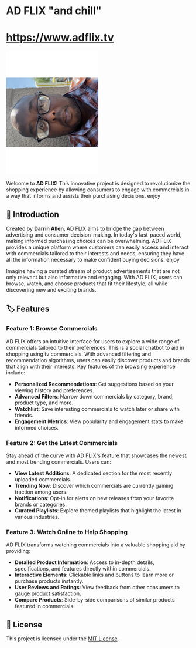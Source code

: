 # AD FLIX "and chill"
# https://www.adflix.tv

<img src="https://github.com/darrinlallen/adflixsocial/blob/main/src/IMG_0991.svg" width="50%" alt="Project Overview">

Welcome to **AD FLIX**! This innovative project is designed to revolutionize the shopping experience by allowing consumers to engage with commercials in a way that informs and assists their purchasing decisions. enjoy

## 📜 Introduction

Created by **Darrin Allen**, AD FLIX aims to bridge the gap between advertising and consumer decision-making. In today's fast-paced world, making informed purchasing choices can be overwhelming. AD FLIX provides a unique platform where customers can easily access and interact with commercials tailored to their interests and needs, ensuring they have all the information necessary to make confident buying decisions.  enjoy

Imagine having a curated stream of product advertisements that are not only relevant but also informative and engaging. With AD FLIX, users can browse, watch, and choose products that fit their lifestyle, all while discovering new and exciting brands.

## 🏷️ Features

### Feature 1: Browse Commercials

AD FLIX offers an intuitive interface for users to explore a wide range of commercials tailored to their preferences. This is a social chatbot to aid in shopping using tv commercials. With advanced filtering and recommendation algorithms, users can easily discover products and brands that align with their interests. Key features of the browsing experience include:

- **Personalized Recommendations**: Get suggestions based on your viewing history and preferences.
- **Advanced Filters**: Narrow down commercials by category, brand, product type, and more.
- **Watchlist**: Save interesting commercials to watch later or share with friends.
- **Engagement Metrics**: View popularity and engagement stats to make informed choices.

### Feature 2: Get the Latest Commercials

Stay ahead of the curve with AD FLIX's feature that showcases the newest and most trending commercials. Users can:

- **View Latest Additions**: A dedicated section for the most recently uploaded commercials.
- **Trending Now**: Discover which commercials are currently gaining traction among users.
- **Notifications**: Opt-in for alerts on new releases from your favorite brands or categories.
- **Curated Playlists**: Explore themed playlists that highlight the latest in various industries.

### Feature 3: Watch Online to Help Shopping

AD FLIX transforms watching commercials into a valuable shopping aid by providing:

- **Detailed Product Information**: Access to in-depth details, specifications, and features directly within commercials.
- **Interactive Elements**: Clickable links and buttons to learn more or purchase products instantly.
- **User Reviews and Ratings**: View feedback from other consumers to gauge product satisfaction.
- **Compare Products**: Side-by-side comparisons of similar products featured in commercials.

## 📝 License

This project is licensed under the [MIT License](LICENSE).
